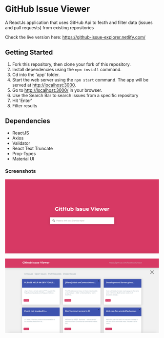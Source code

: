 # GitHub Issue Viewer

A ReactJs application that uses GitHub Api to fecth and filter data (issues and pull requests) from existing repositories

Check the live version here: https://github-issue-explorer.netlify.com/

## Getting Started

1. Fork this repository, then clone your fork of this repository.
2. Install dependencies using the `npm install` command.
3. Cd into the 'app' folder.
4. Start the web server using the `npm start` command. The app will be served at <http://localhost:3000>.
5. Go to <http://localhost:3000/> in your browser.
6. Use the Search Bar to search issues from a specific repository
7. Hit 'Enter'
8. Filter results

## Dependencies

- ReactJS
- Axios
- Validator
- React Text Truncate
- Prop-Types
- Material UI

### Screenshots

![alt text](/public/images/home.png "Homepage")

![alt text](/public/images/issues.png "Homepage")
